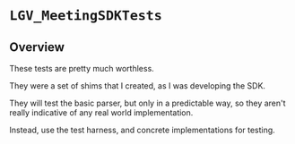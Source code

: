 # ``LGV_MeetingSDKTests``

## Overview

These tests are pretty much worthless.

They were a set of shims that I created, as I was developing the SDK.

They will test the basic parser, but only in a predictable way, so they aren't really indicative of any real world implementation.

Instead, use the test harness, and concrete implementations for testing.